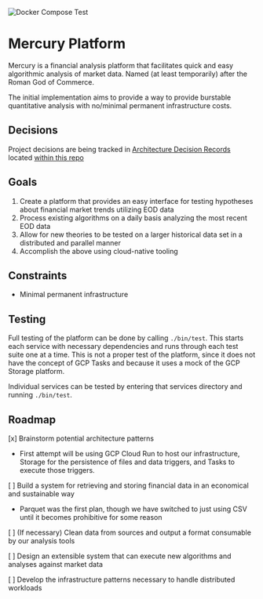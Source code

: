 ![Docker Compose Test](https://github.com/michaeldbianchi/mercury-platform/workflows/Docker%20Compose%20Test/badge.svg?branch=master)

# Mercury Platform

Mercury is a financial analysis platform that facilitates quick and easy algorithmic analysis of market data. Named (at least temporarily) after the Roman God of Commerce.

The initial implementation aims to provide a way to provide burstable quantitative analysis with no/minimal permanent infrastructure costs.

## Decisions

Project decisions are being tracked in [Architecture Decision Records](https://adr.github.io/) located [within this repo](doc/adr/)

## Goals
1. Create a platform that provides an easy interface for testing hypotheses about financial market trends utilizing EOD data
1. Process existing algorithms on a daily basis analyzing the most recent EOD data
1. Allow for new theories to be tested on a larger historical data set in a distributed and parallel manner
1. Accomplish the above using cloud-native tooling

## Constraints
- Minimal permanent infrastructure

## Testing
Full testing of the platform can be done by calling `./bin/test`. This starts each service with necessary dependencies and runs through each test suite one at a time. This is not a proper test of the platform, since it does not have the concept of GCP Tasks and because it uses a mock of the GCP Storage platform.

Individual services can be tested by entering that services directory and running `./bin/test`. 

## Roadmap
[x] Brainstorm potential architecture patterns

- First attempt will be using GCP Cloud Run to host our infrastructure, Storage for the persistence of files and data triggers, and Tasks to execute those triggers.

[ ] Build a system for retrieving and storing financial data in an economical and sustainable way

- Parquet was the first plan, though we have switched to just using CSV until it becomes prohibitive for some reason

[ ] (If necessary) Clean data from sources and output a format consumable by our analysis tools

[ ] Design an extensible system that can execute new algorithms and analyses against market data

[ ] Develop the infrastructure patterns necessary to handle distributed workloads

